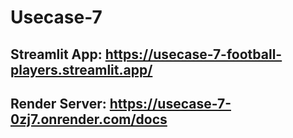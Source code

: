 # Usecase-7


## Streamlit App: https://usecase-7-football-players.streamlit.app/ 
## Render Server: https://usecase-7-0zj7.onrender.com/docs